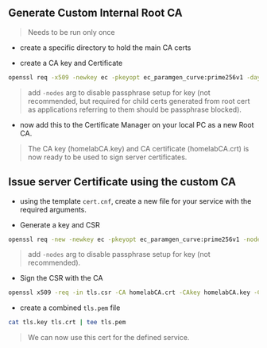 ## Generate Custom Internal Root CA

> Needs to be run only once

- create a specific directory to hold the main CA certs

- create a CA key and Certificate

```bash
openssl req -x509 -newkey ec -pkeyopt ec_paramgen_curve:prime256v1 -days 3650 -keyout homelabCA.key -out homelabCA.crt -subj "/C=IN/O=My Homelab CA/CN=MyHomelabCA"
```

> add `-nodes` arg to disable passphrase setup for key (not recommended, but required for child certs generated from root cert as applications referring to them should be passphrase blocked).

- now add this to the Certificate Manager on your local PC as a new Root CA.

> The CA key (homelabCA.key) and CA certificate (homelabCA.crt) is now ready to be used to sign server certificates.

## Issue server Certificate using the custom CA

- using the template `cert.cnf`, create a new file for your service with the required arguments.

- Generate a key and CSR

```bash
openssl req -new -newkey ec -pkeyopt ec_paramgen_curve:prime256v1 -nodes -keyout tls.key -out tls.csr -config cert.cnf
```

> add `-nodes` arg to disable passphrase setup for key (not recommended).

- Sign the CSR with the CA

```bash
openssl x509 -req -in tls.csr -CA homelabCA.crt -CAkey homelabCA.key -CAcreateserial -nodes -out tls.crt -days 365 -sha256 -extfile cert.cnf -extensions v3_ext
```

- create a combined `tls.pem` file

```bash
cat tls.key tls.crt | tee tls.pem
```

> We can now use this cert for the defined service.
